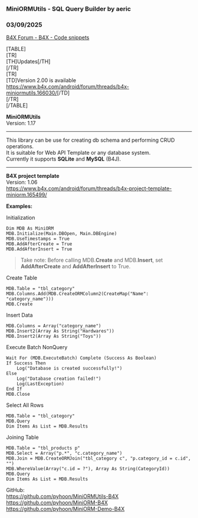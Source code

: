###  MiniORMUtils - SQL Query Builder by aeric
### 03/09/2025
[B4X Forum - B4X - Code snippets](https://www.b4x.com/android/forum/threads/141446/)

[TABLE]  
[TR]  
[TH]Updates[/TH]  
[/TR]  
[TR]  
[TD]Version 2.00 is available  
<https://www.b4x.com/android/forum/threads/b4x-miniormutils.166030/>[/TD]  
[/TR]  
[/TABLE]  
  
**MiniORMUtils**  
Version: 1.17  

---

  
This library can be use for creating db schema and performing CRUD operations.  
It is suitable for Web API Template or any database system.  
Currently it supports **SQLite** and **MySQL** (B4J).  

---

  
  
**B4X project template**  
Version: 1.06  
<https://www.b4x.com/android/forum/threads/b4x-project-template-miniorm.165499/>  
  
**Examples:**  
  
Initialization  

```B4X
Dim MDB As MiniORM  
MDB.Initialize(Main.DBOpen, Main.DBEngine)  
MDB.UseTimestamps = True  
MDB.AddAfterCreate = True  
MDB.AddAfterInsert = True
```

  
> Take note: Before calling MDB.**Create** and MDB.**Insert**, set **AddAfterCreate** and **AddAfterInsert** to True.

  
Create Table  

```B4X
MDB.Table = "tbl_category"  
MDB.Columns.Add(MDB.CreateORMColumn2(CreateMap("Name": "category_name")))  
MDB.Create
```

  
  
Insert Data  

```B4X
MDB.Columns = Array("category_name")  
MDB.Insert2(Array As String("Hardwares"))  
MDB.Insert2(Array As String("Toys"))
```

  
  
Execute Batch NonQuery  

```B4X
Wait For (MDB.ExecuteBatch) Complete (Success As Boolean)  
If Success Then  
    Log("Database is created successfully!")  
Else  
    Log("Database creation failed!")  
    Log(LastException)  
End If  
MDB.Close
```

  
  
Select All Rows  

```B4X
MDB.Table = "tbl_category"  
MDB.Query  
Dim Items As List = MDB.Results
```

  
  
Joining Table  

```B4X
MDB.Table = "tbl_products p"  
MDB.Select = Array("p.*", "c.category_name")  
MDB.Join = MDB.CreateORMJoin("tbl_category c", "p.category_id = c.id", "")  
MDB.WhereValue(Array("c.id = ?"), Array As String(CategoryId))  
MDB.Query  
Dim Items As List = MDB.Results
```

  
  
GitHub:  
<https://github.com/pyhoon/MiniORMUtils-B4X>  
<https://github.com/pyhoon/MiniORM-B4X>  
<https://github.com/pyhoon/MiniORM-Demo-B4X>